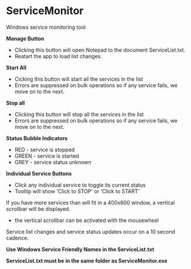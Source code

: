 # ServiceMonitor
Windows service monitoring tool

**Manage Button** 
- Clicking this button will open Notepad to the document ServiceList.txt.
- Reatart the app to load list changes.

**Start All**
- Cicking this button will start all the services in the list
- Errors are suppressed on bulk operations so if any service fails, we move on to the next.

**Stop all**
- Clicking this button will stop all the services in the list
- Errors are suppressed on bulk operations so if any service fails, we move on to the next.

**Status Bubble Indicators**
- RED - service is stopped
- GREEN - service is started
- GREY - service status unknown

**Individual Service Buttons**
- Click any individual service to toggle its current status
- Tooltip will show 'Click to STOP' or 'Click to START'

If you have more services than will fit in a 400x600 window, a vertical scrollbar will be displayed.
- the vertical scrollbar can be activated with the mousewheel

Service list changes and service status updates occur on a 10 second cadence.

**Use Windows Service Friendly Names in the ServiceList.txt**

**ServiceList.txt must be in the same folder as ServiceMonitor.exe**
